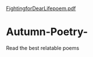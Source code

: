 [FightingforDearLifepoem.pdf](https://github.com/user-attachments/files/21133711/FightingforDearLifepoem.pdf)
# Autumn-Poetry-
Read the best relatable poems 
